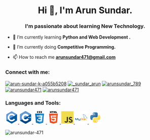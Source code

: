 <h1 align="center">Hi 👋, I'm Arun Sundar.</h1>
<h3 align="center">I'm passionate about learning New Technology.</h3>

- 🌱 I’m currently learning **Python and Web Development .**

- 🤝 I’m currently doing **Competitive Programming.**

- 📫 How to reach me **arunsundar471@gmail.com**

<h3 align="left">Connect with me:</h3>
<p align="left">
<a href="https://linkedin.com/in/arun-sundar-k-a055b5208" target="blank"><img align="center" src="https://raw.githubusercontent.com/rahuldkjain/github-profile-readme-generator/master/src/images/icons/Social/linked-in-alt.svg" alt="arun-sundar-k-a055b5208" height="30" width="40" /></a>
<a href="https://instagram.com/_sundar_arun" target="blank"><img align="center" src="https://raw.githubusercontent.com/rahuldkjain/github-profile-readme-generator/master/src/images/icons/Social/instagram.svg" alt="_sundar_arun" height="30" width="40" /></a>
<a href="https://www.codechef.com/users/arunsundar_789" target="blank"><img align="center" src="https://cdn.jsdelivr.net/npm/simple-icons@3.1.0/icons/codechef.svg" alt="arunsundar_789" height="30" width="40" /></a>
<a href="https://www.hackerrank.com/arunsundar471" target="blank"><img align="center" src="https://raw.githubusercontent.com/rahuldkjain/github-profile-readme-generator/master/src/images/icons/Social/hackerrank.svg" alt="arunsundar471" height="30" width="40" /></a>
<a href="https://www.leetcode.com/arunsundar471" target="blank"><img align="center" src="https://raw.githubusercontent.com/rahuldkjain/github-profile-readme-generator/master/src/images/icons/Social/leet-code.svg" alt="arunsundar471" height="30" width="40" /></a>
</p>

<h3 align="left">Languages and Tools:</h3>
<p align="left"> <a href="https://www.cprogramming.com/" target="_blank" rel="noreferrer"> <img src="https://raw.githubusercontent.com/devicons/devicon/master/icons/c/c-original.svg" alt="c" width="40" height="40"/> </a> <a href="https://www.w3schools.com/cpp/" target="_blank" rel="noreferrer"> <img src="https://raw.githubusercontent.com/devicons/devicon/master/icons/cplusplus/cplusplus-original.svg" alt="cplusplus" width="40" height="40"/> </a> <a href="https://www.w3schools.com/css/" target="_blank" rel="noreferrer"> <img src="https://raw.githubusercontent.com/devicons/devicon/master/icons/css3/css3-original-wordmark.svg" alt="css3" width="40" height="40"/> </a> <a href="https://www.w3.org/html/" target="_blank" rel="noreferrer"> <img src="https://raw.githubusercontent.com/devicons/devicon/master/icons/html5/html5-original-wordmark.svg" alt="html5" width="40" height="40"/> </a> <a href="https://developer.mozilla.org/en-US/docs/Web/JavaScript" target="_blank" rel="noreferrer"> <img src="https://raw.githubusercontent.com/devicons/devicon/master/icons/javascript/javascript-original.svg" alt="javascript" width="40" height="40"/> </a> <a href="https://www.mysql.com/" target="_blank" rel="noreferrer"> <img src="https://raw.githubusercontent.com/devicons/devicon/master/icons/mysql/mysql-original-wordmark.svg" alt="mysql" width="40" height="40"/> </a> <a href="https://www.python.org" target="_blank" rel="noreferrer"> <img src="https://raw.githubusercontent.com/devicons/devicon/master/icons/python/python-original.svg" alt="python" width="40" height="40"/> </a> </p>

<p><img align="center" src="https://github-readme-stats.vercel.app/api/top-langs?username=arunsundar-471&show_icons=true&locale=en&layout=compact" alt="arunsundar-471" /></p>
